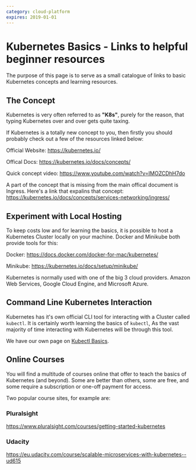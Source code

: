 ```yaml
---
category: cloud-platform
expires: 2019-01-01
---
```

# Kubernetes Basics - Links to helpful beginner resources

The purpose of this page is to serve as a small catalogue of links to basic Kubernetes concepts and learning resources.

## The Concept

Kubernetes is very often referred to as **"K8s"**, purely for the reason, that typing Kubernetes over and over gets quite taxing.

If Kubernetes is a totally new concept to you, then firstly you should probably check out a few of the resources linked below:

Official Website: 
https://kubernetes.io/

Offical Docs: 
https://kubernetes.io/docs/concepts/

Quick concept video: 
https://www.youtube.com/watch?v=IMOZCDhH7do

A part of the concept that is missing from the main offical document is Ingress.
Here's a link that expalins that concept: https://kubernetes.io/docs/concepts/services-networking/ingress/

## Experiment with Local Hosting 

To keep costs low and for learning the basics, it is possible to host a Kubernetes Cluster locally on your machine. Docker and Minikube both provide tools for this:

Docker: https://docs.docker.com/docker-for-mac/kubernetes/

Minikube: https://kubernetes.io/docs/setup/minikube/

Kubernetes is normally used with one of the big 3 cloud providers. Amazon Web Services, Google Cloud Engine, and Microsoft Azure.

## Command Line Kubernetes Interaction

Kubernetes has it's own official CLI tool for interacting with a Cluster called `kubectl`. It is certainly worth learning the basics of `kubectl`, As the vast majority of time interacting with Kubernetes will be through this tool.

We have our own page on [Kubectl Basics](/01-getting-started/003-ecr-setup/#creating-an-ecr-repository).

## Online Courses

You will find a multitude of courses online that offer to teach the basics of Kubernetes (and beyond). Some are better than others, some are free, and some require a subscription or one-off payment for access.

Two popular course sites, for example are:

### Pluralsight
https://www.pluralsight.com/courses/getting-started-kubernetes

### Udacity
https://eu.udacity.com/course/scalable-microservices-with-kubernetes--ud615
